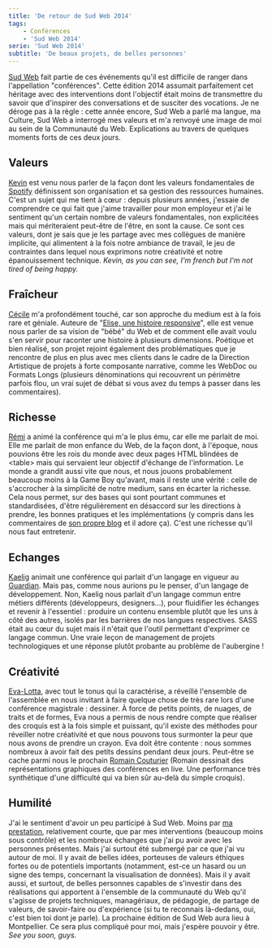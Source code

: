 ```yaml
---
title: 'De retour de Sud Web 2014'
tags:
    - Conférences
    - 'Sud Web 2014'
serie: 'Sud Web 2014'
subtitle: 'De beaux projets, de belles personnes'
---
```


[Sud Web](http://sudweb.fr/2014/ 'Site de Sud Web, édition 2014') fait partie de
ces événements qu'il est difficile de ranger dans l'appellation "conférences".
Cette édition 2014 assumait parfaitement cet héritage avec des interventions
dont l'objectif était moins de transmettre du savoir que d'inspirer des
conversations et de susciter des vocations. Je ne déroge pas à la règle : cette
année encore, Sud Web a parlé ma langue, ma Culture, Sud Web a interrogé mes
valeurs et m'a renvoyé une image de moi au sein de la Communauté du Web.
Explications au travers de quelques moments forts de ces deux jours.

<!-- more -->

## Valeurs

[Kevin](http://sudweb.fr/2014/orateurs.html#kevin-goldsmith 'Kevin Goldsmith, amoureux de la France et de la Toscane')
est venu nous parler de la façon dont les valeurs fondamentales de
[Spotify](https://www.spotify.com/fr/ 'Spotify') définissent son organisation et
sa gestion des ressources humaines. C'est un sujet qui me tient à cœur : depuis
plusieurs années, j'essaie de comprendre ce qui fait que j'aime travailler pour
mon employeur et j'ai le sentiment qu'un certain nombre de valeurs
fondamentales, non explicitées mais qui mériteraient peut-être de l'être, en
sont la cause. Ce sont ces valeurs, dont je sais que je les partage avec mes
collègues de manière implicite, qui alimentent à la fois notre ambiance de
travail, le jeu de contraintes dans lequel nous exprimons notre créativité et
notre épanouissement technique. _Kevin, as you can see, I'm french but I'm not
tired of being happy._

## Fraîcheur

[Cécile](http://sudweb.fr/2014/orateurs.html#cecile-habran 'Cécile Habran, le bébé le plus chou du Web')
m'a profondément touché, car son approche du medium est à la fois rare et
géniale. Auteure de
"[Elise, une histoire responsive](http://cecile-habran.be/tfe/ 'Elise, une histoire responsive')",
elle est venue nous parler de sa vision de "bébé" du Web et de comment elle
avait voulu s'en servir pour raconter une histoire à plusieurs dimensions.
Poétique et bien réalisé, son projet rejoint également des problématiques que je
rencontre de plus en plus avec mes clients dans le cadre de la Direction
Artistique de projets à forte composante narrative, comme les WebDoc ou Formats
Longs (plusieurs dénominations qui recouvrent un périmètre parfois flou, un vrai
sujet de débat si vous avez du temps à passer dans les commentaires).

## Richesse

[Rémi](http://sudweb.fr/2014/orateurs.html#remi-parmentier 'Rémi, éleveur de Chaos sous GBA')
a animé la conférence qui m'a le plus ému, car elle me parlait de moi. Elle me
parlait de mon enfance du Web, de la façon dont, à l'époque, nous pouvions être
les rois du monde avec deux pages HTML blindées de &lt;table&gt; mais qui
servaient leur objectif d'échange de l'information. Le monde a grandit aussi
vite que nous, et nous jouons probablement beaucoup moins à la Game Boy
qu'avant, mais il reste une vérité : celle de s'accrocher à la simplicité de
notre medium, sans en écarter la richesse. Cela nous permet, sur des bases qui
sont pourtant communes et standardisées, d'être régulièrement en désaccord sur
les directions à prendre, les bonnes pratiques et les implémentations (y compris
dans les commentaires de
[son propre blog](http://www.hteumeuleu.fr/ 'HTeuMeuLeu.fr') et il adore ça).
C'est une richesse qu'il nous faut entretenir.

## Echanges

[Kaelig](http://sudweb.fr/2014/orateurs.html#kaelig-deloumeau-prigent 'Kaelig, Peter Parker des moquettes')
animait une conférence qui parlait d'un langage en vigueur au
[Guardian](http://www.theguardian.com/uk 'The Guardian'). Mais pas, comme nous
aurions pu le penser, d'un langage de développement. Non, Kaelig nous parlait
d'un langage commun entre métiers différents (développeurs, designers…), pour
fluidifier les échanges et revenir à l'essentiel : produire un contenu ensemble
plutôt que les uns à côté des autres, isolés par les barrières de nos langues
respectives. SASS était au cœur du sujet mais il n'était que l'outil permettant
d'exprimer ce langage commun. Une vraie leçon de management de projets
technologiques et une réponse plutôt probante au problème de l'aubergine !

## Créativité

[Eva-Lotta](http://sudweb.fr/2014/orateurs.html#eva-lotta-lamm 'Eva-Lotta, reine du Tombow Dual Brush ABT N75 (oui, c'),
avec tout le tonus qui la caractérise, a réveillé l'ensemble de l'assemblée en
nous invitant à faire quelque chose de très rare lors d'une conférence
magistrale : dessiner. À force de petits points, de nuages, de traits et de
formes, Eva nous a permis de nous rendre compte que réaliser des croquis est à
la fois simple et puissant, qu'il existe des méthodes pour réveiller notre
créativité et que nous pouvons tous surmonter la peur que nous avons de prendre
un crayon. Eva doit être contente : nous sommes nombreux à avoir fait des petits
dessins pendant deux jours. Peut-être se cache parmi nous le prochain
[Romain Couturier](http://www.terredagile.com/ 'Romain Couturier, l') (Romain
dessinait des représentations graphiques des conférences en live. Une
performance très synthétique d'une difficulté qui va bien sûr au-delà du simple
croquis).

## Humilité

J'ai le sentiment d'avoir un peu participé à Sud Web. Moins par
[ma prestation](/2014/05/sudweb-2014-lidee-au-projet-genese-dune-lightning-talk/ 'Beaucoup de bruit pour rien'),
relativement courte, que par mes interventions (beaucoup moins sous contrôle) et
les nombreux échanges que j'ai pu avoir avec les personnes présentes. Mais j'ai
surtout été submergé par ce que j'ai vu autour de moi. Il y avait de belles
idées, porteuses de valeurs éthiques fortes ou de potentiels importants
(notamment, est-ce un hasard ou un signe des temps, concernant la visualisation
de données). Mais il y avait aussi, et surtout, de belles personnes capables de
s'investir dans des réalisations qui apportent à l'ensemble de la communauté du
Web qu'il s'agisse de projets techniques, managériaux, de pédagogie, de partage
de valeurs, de savoir-faire ou d'expérience (si tu te reconnais là-dedans, oui,
c'est bien toi dont je parle). La prochaine édition de Sud Web aura lieu à
Montpellier. Ce sera plus compliqué pour moi, mais j'espère pouvoir y être. _See
you soon, guys._
